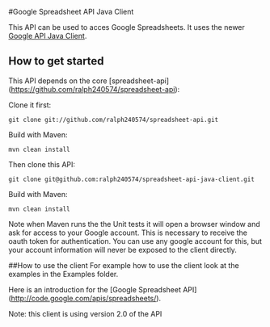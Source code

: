 #Google Spreadsheet API Java Client

This API can be used to acces Google Spreadsheets. It uses the newer [Google API Java Client](http://code.google.com/p/google-api-java-client/).


## How to get started
This API depends on the core [spreadsheet-api] (https://github.com/ralph240574/spreadsheet-api):

Clone it first:

    git clone git://github.com/ralph240574/spreadsheet-api.git
   

Build with Maven:

    mvn clean install
   
   
Then clone this API:

    git clone git@github.com:ralph240574/spreadsheet-api-java-client.git
   
Build with Maven:

    mvn clean install
   
Note when Maven runs the the Unit tests it will open a browser window and ask for access to your Google account. This is necessary to receive the oauth token for authentication. You can use any google account for this, but your account information will never be exposed to the client directly.

##How to use the client
For example how to use the client look at the examples in the Examples folder.

Here is an introduction for the [Google Spreadsheet API] (http://code.google.com/apis/spreadsheets/).

Note: this client is using version 2.0 of the API

